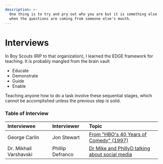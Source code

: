 ```yaml
---
description: >-
  One thing is to try and pry out who you are but it is something else entirely
  when the questions are coming from someone else's mouth.
---
```


# Interviews

In Boy Scouts \(RIP to that organization\), I learned the EDGE framework for teaching. It is probably mangled from the brain vault 

* Educate
* Demonstrate
* Guide
* Enable

Teaching anyone how to do a task involve these sequential stages, which cannot be accomplished unless the previous step is solid. 

### Table of Interview

| Interviewee | Interviewer | Topic |
| :--- | :--- | :--- |
| George Carlin | Jon Stewart | [From "HBO's 40 Years of Comedy" \(1997\)](https://www.youtube.com/watch?v=nCGGWeD_EJk)  |
| Dr. Mikhail Varshavski | Phillip Defranco | [Dr Mike and PhillyD talking about social media](https://youtu.be/IdPFaDt2dEo?t=2144) |

